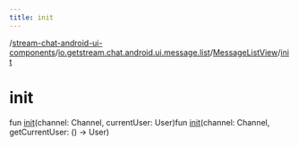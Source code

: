```yaml
---
title: init
---
```

/[stream-chat-android-ui-components](../../index.md)/[io.getstream.chat.android.ui.message.list](../index.md)/[MessageListView](index.md)/[init](init.md)  
  
  
  
# init  
fun [init](init.md)(channel: Channel, currentUser: User)fun [init](init.md)(channel: Channel, getCurrentUser: () -&gt; User)
